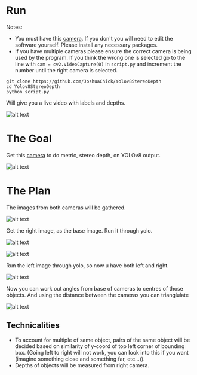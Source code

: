# Run
Notes: 
- You must have this [camera](https://www.amazon.com/gp/product/B07R8LQKV4/ref=ppx_od_dt_b_asin_title_s00?ie=UTF8&psc=1). If you don't you will need to edit the software yourself. Please install any necessary packages.
- If you have multiple cameras please ensure the correct camera is being used by the program. If you think the wrong one is selected go to the line with ```cam = cv2.VideoCapture(0)``` in ```script.py``` and increment the number until the right camera is selected.
```
git clone https://github.com/JoshuaChick/Yolov8StereoDepth
cd Yolov8StereoDepth
python script.py
```
Will give you a live video with labels and depths.

![alt text](https://github.com/JoshuaChick/Yolov8StereoDepth/blob/main/ReadMeImages/yoloWithDepths.png?raw=true)

# The Goal
Get this [camera](https://www.amazon.com/gp/product/B07R8LQKV4/ref=ppx_od_dt_b_asin_title_s00?ie=UTF8&psc=1) to do metric, stereo depth, on YOLOv8 output.

![alt text](https://github.com/JoshuaChick/Yolov8StereoDepth/blob/main/ReadMeImages/stereocam.jpg?raw=true)

# The Plan
The images from both cameras will be gathered.

![alt text](https://github.com/JoshuaChick/Yolov8StereoDepth/blob/main/ReadMeImages/camerasDiagram.png?raw=true)

Get the right image, as the base image. Run it through yolo.

![alt text](https://github.com/JoshuaChick/Yolov8StereoDepth/blob/main/ReadMeImages/rightCameraTakingPictureDiagram.png?raw=true)

![alt text](https://github.com/JoshuaChick/Yolov8StereoDepth/blob/main/ReadMeImages/objectInRightCamera.png?raw=true)

Run the left image through yolo, so now u have both left and right. 

![alt text](https://github.com/JoshuaChick/Yolov8StereoDepth/blob/main/ReadMeImages/objectInLeftAndRightCamera.png?raw=true)

Now you can work out angles from base of cameras to centres of those objects. And using the distance between the cameras you can trianglulate

![alt text](https://github.com/JoshuaChick/Yolov8StereoDepth/blob/main/ReadMeImages/stereoDepthMaths.png?raw=true)

## Technicalities
- To account for multiple of same object, pairs of the same object will be decided based on similarity of y-coord of top left corner of bounding box. (Going left to right will not work, you can look into this if you want (imagine something close and something far, etc...)).
- Depths of objects will be measured from right camera.

